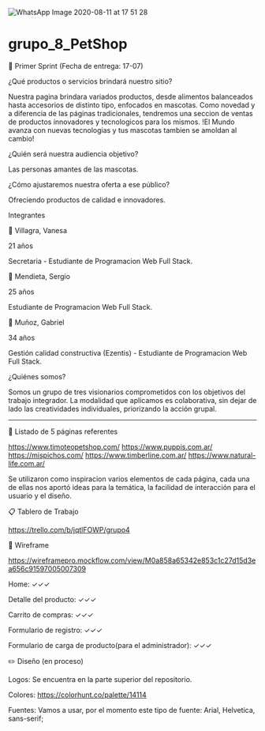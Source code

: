 ![WhatsApp Image 2020-08-11 at 17 51 28](https://user-images.githubusercontent.com/67521085/89964741-5f5a3400-dc21-11ea-88f2-9f5e3c69e679.jpeg)
# grupo_8_PetShop

📌 Primer Sprint (Fecha de entrega: 17-07)

¿Qué productos o servicios brindará nuestro sitio? 

Nuestra pagina brindara variados productos, desde alimentos balanceados hasta accesorios de distinto tipo, enfocados en mascotas.
Como novedad y a diferencia de las páginas tradicionales, tendremos una seccion de ventas de productos innovadores y tecnologicos para los mismos.
!El Mundo avanza con nuevas tecnologias y tus mascotas tambien se amoldan al cambio!

¿Quién será nuestra audiencia objetivo? 

Las personas amantes de las mascotas.


¿Cómo ajustaremos nuestra oferta a ese público?

Ofreciendo productos de calidad e innovadores.

Integrantes

👩 Villagra, Vanesa

21 años

Secretaria - Estudiante de Programacion Web Full Stack.

👨 Mendieta, Sergio

25 años

Estudiante de Programacion Web Full Stack.

👨 Muñoz, Gabriel

34 años

Gestión calidad constructiva (Ezentis) - Estudiante de Programacion Web Full Stack.

¿Quiénes somos?

Somos un grupo de tres visionarios comprometidos con los objetivos del trabajo integrador. La modalidad que aplicamos es colaborativa, sin dejar de lado las creatividades individuales, priorizando la acción grupal.

-------------------------------------------------------------------------------------------------------

📄 Listado de 5 páginas referentes

https://www.timoteopetshop.com/
https://www.puppis.com.ar/
https://mispichos.com/
https://www.timberline.com.ar/
https://www.natural-life.com.ar/

Se utilizaron como inspiracion varios elementos de cada página, cada una de ellas nos aportó ideas para la temática, la facilidad de interacción para el usuario y el diseño.


📋 Tablero de Trabajo

https://trello.com/b/jqtlFOWP/grupo4

📂 Wireframe

https://wireframepro.mockflow.com/view/M0a858a65342e853c1c27d15d3ea656c91597005007309

Home: ✓✓✓

Detalle del producto: ✓✓✓

Carrito de compras: ✓✓✓

Formulario de registro: ✓✓✓

Formulario de carga de producto(para el administrador): ✓✓✓

✏️ Diseño (en proceso)

Logos: Se encuentra en la parte superior del repositorio.

Colores: https://colorhunt.co/palette/14114

Fuentes: Vamos a usar, por el momento este tipo de fuente: Arial, Helvetica, sans-serif;


